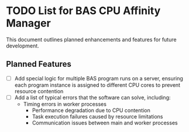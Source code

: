 # TODO List for BAS CPU Affinity Manager

This document outlines planned enhancements and features for future development.

## Planned Features

- [ ] Add special logic for multiple BAS program runs on a server, ensuring each program instance is assigned to
  different
  CPU cores to prevent resource contention
- [ ] Add a list of typical errors that the software can solve, including:
    - Timing errors in worker processes
        - Performance degradation due to CPU contention
        - Task execution failures caused by resource limitations
        - Communication issues between main and worker processes